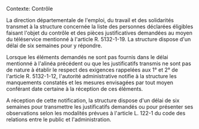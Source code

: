 Contexte: Contrôle

La direction départementale de l'emploi, du travail et des solidarités transmet à la structure concernée la liste des personnes déclarées éligibles faisant l'objet du contrôle et des pièces justificatives demandées au moyen du téléservice mentionné à l'article R. 5132-1-19. La structure dispose d'un délai de six semaines pour y répondre.

Lorsque les éléments demandés ne sont pas fournis dans le délai mentionné à l'alinéa précédent ou que les justificatifs transmis ne sont pas de nature à établir le respect des exigences rappelées aux 1° et 2° de l'article R. 5132-1-12, l'autorité administrative notifie à la structure les manquements constatés et les mesures envisagées par tout moyen conférant date certaine à la réception de ces éléments.

A réception de cette notification, la structure dispose d'un délai de six semaines pour transmettre les justificatifs demandés ou pour présenter ses observations selon les modalités prévues à l'article L. 122-1 du code des relations entre le public et l'administration.